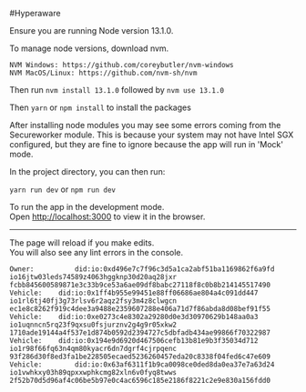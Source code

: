#Hyperaware

Ensure you are running Node version 13.1.0.

To manage node versions, download nvm.

    NVM Windows: https://github.com/coreybutler/nvm-windows
    NVM MacOS/Linux: https://github.com/nvm-sh/nvm

Then run `nvm install 13.1.0` followed by `nvm use 13.1.0`

Then `yarn` or `npm install` to install the packages

After installing node modules you may see some errors coming from the Secureworker module. This is because your system may not have
Intel SGX configured, but they are fine to ignore because the app will run in 'Mock' mode.

In the project directory, you can then run:

`yarn run dev` or `npm run dev`

To run the app in the development mode.<br />
Open [http://localhost:3000](http://localhost:3000) to view it in the browser.
<hr>

The page will reload if you make edits.<br />
You will also see any lint errors in the console.


    Owner:          did:io:0xd496e7c7f96c3d5a1ca2abf51ba1169862f6a9fd	io16jtw03leds74589z4063hggknp30d20aq28jxr	fcbb845600589871e3c33b9ce53a6ae09df8babc27118f8c0b8b214145517490
    Vehicle: 	did:io:0x1ff4b955e99451e88ff06686ae804a4c091dd447   io1rl6tj40fj3g73rlsv6r2aqz2fsy3m4z8clwgcn	ec1e8c8262f919c4dee3a9488e2359607288e406a71d7f86abda8d08bef91f55
    Vehicle: 	did:io:0xe0273c4e8302a29280d0e3d30970629b148aa0a3   io1uqnncn5rq23f9qxsu0fsjurznv2g4g9r05xkw2	1710ade19144a4f537e1d874b0592d2394727c5dbfadb434ae99866f70322987
    Vehicle: 	did:io:0x194e9d6920d467506cefb13b81e9b3f35034d712   io1r98f66fq63n4qm80kyacr6dn7dgrf4cjrpqenc	93f286d30f8ed3fa1be228505ecaed5236260457eda20c8338f04fed6c47e609
    Vehicle:        did:io:0x63af6311f1b9ca0098ce0ded8da0ea37e7a63d24   io1vwhkxy03h89qpxxwphkcmg82xln6v0fyq8twws	2f52b70d5d96af4c06be5b97e0c4ac6596c185e2186f8221c2e9e830a156fdd0